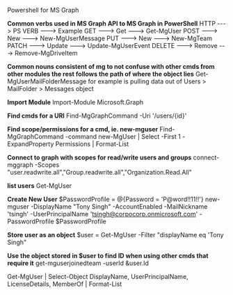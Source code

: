 Powershell for MS Graph

**Common verbs used in MS Graph API to MS Graph in PowerShell**
    HTTP    --->  PS VERB --->  Example
    GET     --->  Get     --->  Get-MgUser
    POST    --->  New     --->  New-MgUserMessage
    PUT	    --->  New     --->  New-MgTeam
    PATCH   --->  Update  --->  Update-MgUserEvent
    DELETE	--->  Remove  --->  Remove-MgDriveItem

**Common nouns consistent of mg to not confuse with other cmds from other modules the rest follows the path of where the object lies**
Get-MgUserMailFolderMessage for example is pulling data out of Users > MailFolder > Messages object

**Import Module**
Import-Module Microsoft.Graph 

**Find cmds for a URI**
Find-MgGraphCommand -Uri '/users/{id}'

**Find scope/permissions for a cmd, ie. new-mguser**
Find-MgGraphCommand -command new-MgUser | Select -First 1 -ExpandProperty Permissions  | Format-List

**Connect to graph with scopes for read/write users and groups**
connect-mggraph -Scopes "user.readwrite.all","Group.readwrite.all","Organization.Read.All"  

**list users**
Get-MgUser

**Create New User**
 $PasswordProfile = @{Password = 'P@word!!11!!'}
 new-mguser -DisplayName "Tony Singh" -AccountEnabled -MailNickname 'tsingh' -UserPrincipalName 'tsingh@corpocorp.onmicrosoft.com' -PasswordProfile $PasswordProfile 

**Store user as an object**
 $user = Get-MgUser -Filter "displayName eq 'Tony Singh"

**Use the object stored in $user to find ID when using other cmds that require it**
 get-mguserjoinedteam -userId &user.Id

Get-MgUser | Select-Object DisplayName, UserPrincipalName, LicenseDetails, MemberOf | Format-List